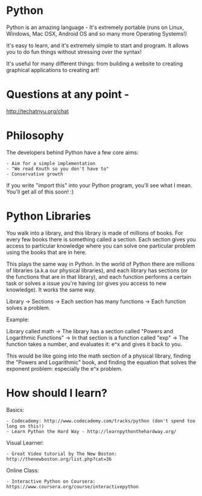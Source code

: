 Python
=====

Python is an amazing language - It's extremely portable (runs on Linux, Windows, Mac OSX, Android OS and so many more Operating Systems!)

It's easy to learn, and it's extremely simple to start and program. It allows you to do fun things without stressing over the syntax!

It's useful for many different things: from building a website to creating graphical applications to creating art!

Questions at any point -
=====

http://techatnyu.org/chat

Philosophy
=====

The developers behind Python have a few core aims:
    
    - Aim for a simple implementation
    - "We read Knuth so you don't have to"
    - Conservative growth

If you write "import this" into your Python program, you'll see what I mean. You'll get all of this soon! :)

Python Libraries
=====

You walk into a library, and this library is made of millions of books. For every few books there is something called a section. Each section gives you access to particular knowledge where you can solve one particular problem using the books that are in here. 

This plays the same way in Python. In the world of Python there are millions of libraries (a.k.a our physical libraries), and each library has sections (or the functions that are in that library), and each function performs a certain task or solves a issue you're having (or gives you access to new knowledge). It works the same way.

Library -> Sections -> Each section has many functions -> Each function solves a problem.

Example:

Library called math -> The library has a section called "Powers and Logarithmic Functions" -> In that section is a function called "exp" -> The function takes a number, and evaluates it: e^x and gives it back to you.

This would be like going into the math section of a physical library, finding the "Powers and Logarithmic" book, and finding the equation that solves the exponent problem: especially the e^x problem.

How should I learn?
=====

Basics:

    - Codecademy: http://www.codecademy.com/tracks/python (don't spend too long on this!)
    - Learn Python the Hard Way - http://learnpythonthehardway.org/

Visual Learner:

    - Great Video tutorial by The New Boston: http://thenewboston.org/list.php?cat=36

Online Class:

    - Interactive Python on Coursera: https://www.coursera.org/course/interactivepython